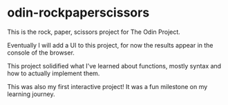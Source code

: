 # odin-rockpaperscissors
This is the rock, paper, scissors project for The Odin Project. 

Eventually I will add a UI to this project, for now the results appear in the console of the browser.

This project solidified what I've learned about functions, mostly syntax and how to actually implement them.

This was also my first interactive project! It was a fun milestone on my learning journey.